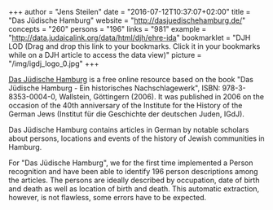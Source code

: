 +++
author = "Jens Steilen"
date = "2016-07-12T10:37:07+02:00"
title = "Das Jüdische Hamburg"
website = "http://dasjuedischehamburg.de/"
concepts = "260"
persons = "196"
links = "981"
example = "http://data.judaicalink.org/data/html/djh/ehre-ida"
bookmarklet = "DJH LOD (Drag and drop this link to your bookmarks. Click it in your bookmarks while on a DJH article to access the data view)"
picture = "/img/igdj_logo_0.jpg"
+++

<a href="http://dasjuedischehamburg.de/">Das Jüdische Hamburg</a> is a free online resource based on the book "Das Jüdische Hamburg - Ein historisches Nachschlagewerk", ISBN: 978-3-8353-0004-0, Wallstein, Göttingern (2006). It was published in 2006 on the occasion of the 40th anniversary of the Institute for the History of the German Jews (Institut für die Geschichte der deutschen Juden, IGdJ).

Das Jüdische Hamburg contains articles in German by notable scholars about persons, locations and events of the history of Jewish communities in Hamburg.

For "Das Jüdische Hamburg", we for the first time implemented a Person recognition and have been able to identify 196 person descriptions among the articles. The persons are ideally described by occupation, date of birth and death as well as location of birth and death. This automatic extraction, however, is not flawless, some errors have to be expected.